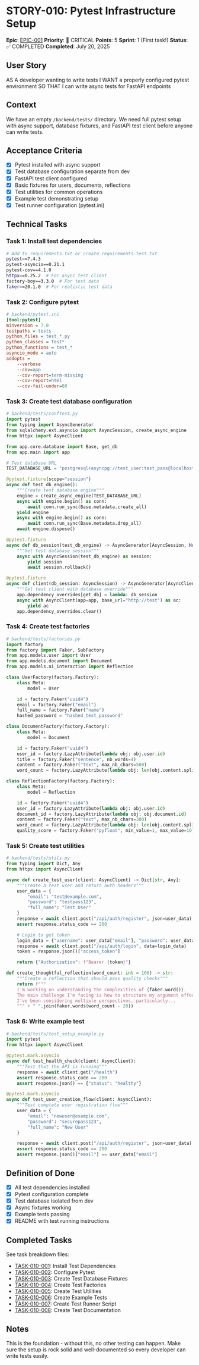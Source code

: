 # STORY-010: Pytest Infrastructure Setup

**Epic**: [EPIC-001](../../epics/EPIC-001-tdd-implementation.md)
**Priority**: 🚨 CRITICAL
**Points**: 5
**Sprint**: 1 (First task!)
**Status**: ✅ COMPLETED
**Completed**: July 20, 2025

## User Story

AS A developer wanting to write tests
I WANT a properly configured pytest environment
SO THAT I can write async tests for FastAPI endpoints

## Context

We have an empty `/backend/tests/` directory. We need full pytest setup with async support, database fixtures, and FastAPI test client before anyone can write tests.

## Acceptance Criteria

- [x] Pytest installed with async support
- [x] Test database configuration separate from dev
- [x] FastAPI test client configured
- [x] Basic fixtures for users, documents, reflections
- [x] Test utilities for common operations
- [x] Example test demonstrating setup
- [x] Test runner configuration (pytest.ini)

## Technical Tasks

### Task 1: Install test dependencies

```bash
# Add to requirements.txt or create requirements-test.txt
pytest==7.4.3
pytest-asyncio==0.21.1
pytest-cov==4.1.0
httpx==0.25.2  # For async test client
factory-boy==3.3.0  # For test data
faker==20.1.0  # For realistic test data
```

### Task 2: Configure pytest

```ini
# backend/pytest.ini
[tool:pytest]
minversion = 7.0
testpaths = tests
python_files = test_*.py
python_classes = Test*
python_functions = test_*
asyncio_mode = auto
addopts =
    --verbose
    --cov=app
    --cov-report=term-missing
    --cov-report=html
    --cov-fail-under=80
```

### Task 3: Create test database configuration

```python
# backend/tests/conftest.py
import pytest
from typing import AsyncGenerator
from sqlalchemy.ext.asyncio import AsyncSession, create_async_engine
from httpx import AsyncClient

from app.core.database import Base, get_db
from app.main import app

# Test database URL
TEST_DATABASE_URL = "postgresql+asyncpg://test_user:test_pass@localhost/scribe_test"

@pytest.fixture(scope="session")
async def test_db_engine():
    """Create test database engine"""
    engine = create_async_engine(TEST_DATABASE_URL)
    async with engine.begin() as conn:
        await conn.run_sync(Base.metadata.create_all)
    yield engine
    async with engine.begin() as conn:
        await conn.run_sync(Base.metadata.drop_all)
    await engine.dispose()

@pytest.fixture
async def db_session(test_db_engine) -> AsyncGenerator[AsyncSession, None]:
    """Get test database session"""
    async with AsyncSession(test_db_engine) as session:
        yield session
        await session.rollback()

@pytest.fixture
async def client(db_session: AsyncSession) -> AsyncGenerator[AsyncClient, None]:
    """Get test client with database override"""
    app.dependency_overrides[get_db] = lambda: db_session
    async with AsyncClient(app=app, base_url="http://test") as ac:
        yield ac
    app.dependency_overrides.clear()
```

### Task 4: Create test factories

```python
# backend/tests/factories.py
import factory
from factory import Faker, SubFactory
from app.models.user import User
from app.models.document import Document
from app.models.ai_interaction import Reflection

class UserFactory(factory.Factory):
    class Meta:
        model = User

    id = factory.Faker("uuid4")
    email = factory.Faker("email")
    full_name = factory.Faker("name")
    hashed_password = "hashed_test_password"

class DocumentFactory(factory.Factory):
    class Meta:
        model = Document

    id = factory.Faker("uuid4")
    user_id = factory.LazyAttribute(lambda obj: obj.user.id)
    title = factory.Faker("sentence", nb_words=4)
    content = factory.Faker("text", max_nb_chars=500)
    word_count = factory.LazyAttribute(lambda obj: len(obj.content.split()))

class ReflectionFactory(factory.Factory):
    class Meta:
        model = Reflection

    id = factory.Faker("uuid4")
    user_id = factory.LazyAttribute(lambda obj: obj.user.id)
    document_id = factory.LazyAttribute(lambda obj: obj.document.id)
    content = factory.Faker("text", max_nb_chars=300)
    word_count = factory.LazyAttribute(lambda obj: len(obj.content.split()))
    quality_score = factory.Faker("pyfloat", min_value=1, max_value=10)
```

### Task 5: Create test utilities

```python
# backend/tests/utils.py
from typing import Dict, Any
from httpx import AsyncClient

async def create_test_user(client: AsyncClient) -> Dict[str, Any]:
    """Create a test user and return auth headers"""
    user_data = {
        "email": "test@example.com",
        "password": "testpass123",
        "full_name": "Test User"
    }
    response = await client.post("/api/auth/register", json=user_data)
    assert response.status_code == 200

    # Login to get token
    login_data = {"username": user_data["email"], "password": user_data["password"]}
    response = await client.post("/api/auth/login", data=login_data)
    token = response.json()["access_token"]

    return {"Authorization": f"Bearer {token}"}

def create_thoughtful_reflection(word_count: int = 100) -> str:
    """Create a reflection that should pass quality checks"""
    return f"""
    I'm working on understanding the complexities of {faker.word()}.
    The main challenge I'm facing is how to structure my argument effectively.
    I've been considering multiple perspectives, particularly...
    """ + " ".join(faker.words(word_count - 20))
```

### Task 6: Write example test

```python
# backend/tests/test_setup_example.py
import pytest
from httpx import AsyncClient

@pytest.mark.asyncio
async def test_health_check(client: AsyncClient):
    """Test that the API is running"""
    response = await client.get("/health")
    assert response.status_code == 200
    assert response.json() == {"status": "healthy"}

@pytest.mark.asyncio
async def test_user_creation_flow(client: AsyncClient):
    """Test complete user registration flow"""
    user_data = {
        "email": "newuser@example.com",
        "password": "securepass123",
        "full_name": "New User"
    }

    response = await client.post("/api/auth/register", json=user_data)
    assert response.status_code == 200
    assert response.json()["email"] == user_data["email"]
```

## Definition of Done

- [x] All test dependencies installed
- [x] Pytest configuration complete
- [x] Test database isolated from dev
- [x] Async fixtures working
- [x] Example tests passing
- [x] README with test running instructions

## Completed Tasks

See task breakdown files:

- [TASK-010-001](../../tasks/backend/TASK-010-001-install-dependencies.md): Install Test Dependencies
- [TASK-010-002](../../tasks/backend/TASK-010-002-pytest-configuration.md): Configure Pytest
- [TASK-010-003](../../tasks/backend/TASK-010-003-test-fixtures.md): Create Test Database Fixtures
- [TASK-010-004](../../tasks/backend/TASK-010-004-test-factories.md): Create Test Factories
- [TASK-010-005](../../tasks/backend/TASK-010-005-test-utilities.md): Create Test Utilities
- [TASK-010-006](../../tasks/backend/TASK-010-006-example-tests.md): Create Example Tests
- [TASK-010-007](../../tasks/backend/TASK-010-007-test-runner.md): Create Test Runner Script
- [TASK-010-008](../../tasks/backend/TASK-010-008-documentation.md): Create Test Documentation

## Notes

This is the foundation - without this, no other testing can happen. Make sure the setup is rock solid and well-documented so every developer can write tests easily.
